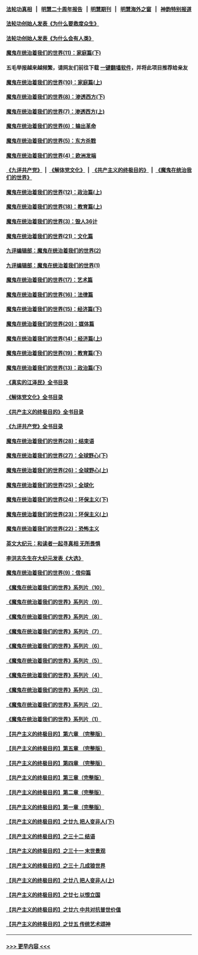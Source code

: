 #### [法轮功真相](https://github.com/gfw-breaker/truth/blob/master/README.md?t=0) &nbsp;&nbsp;|&nbsp;&nbsp; [明慧二十周年报告](https://github.com/gfw-breaker/mh-reports/blob/master/README.md?t=0) &nbsp;&nbsp;|&nbsp;&nbsp;[明慧期刊](https://github.com/gfw-breaker/mh-qikan) &nbsp;&nbsp;|&nbsp;&nbsp; [明慧海外之窗](https://github.com/gfw-breaker/mh-news/blob/master/README.md?t=0) &nbsp;&nbsp;|&nbsp;&nbsp; [神韵特别报道](https://github.com/gfw-breaker/mh-news/blob/master/shenyun.md?t=0)
#### [法轮功创始人发表《为什么要救度众生》](../pages/nsc422/n13975246.md?t=06301843) 
#### [法轮功创始人发表《为什么会有人类》](../pages/nsc422/n13912117.md?t=06301843) 
#### [魔鬼在统治着我们的世界(11)：家庭篇(下)](../pages/nsc422/n10440961.md?t=06301843) 
#### 五毛举报越来越频繁，请网友们前往下载 [一键翻墙软件](https://github.com/gfw-breaker/ssr-accounts)，并将此项目推荐给亲友
#### [魔鬼在统治着我们的世界(10)：家庭篇(上)](../pages/nsc422/n10435448.md?t=06301843) 
#### [魔鬼在统治着我们的世界(8)：渗透西方(下)](../pages/nsc422/n10429603.md?t=06301843) 
#### [魔鬼在统治着我们的世界(7)：渗透西方(上)](../pages/nsc422/n10426013.md?t=06301843) 
#### [魔鬼在统治着我们的世界(6)：输出革命](../pages/nsc422/n10421536.md?t=06301843) 
#### [魔鬼在统治着我们的世界(5)：东方杀戮](../pages/nsc422/n10417707.md?t=06301843) 
#### [魔鬼在统治着我们的世界(4)：欧洲发端](../pages/nsc422/n10414890.md?t=06301843) 
#### [《九评共产党》](https://github.com/begood0513/9ping.md/blob/master/README.md) &nbsp;|&nbsp; [《解体党文化》](../../../../jtdwh.md/blob/master/README.md)  &nbsp;|&nbsp; [《共产主义的终极目的》](../../../../gczydzjmd.md/blob/master/README.md) &nbsp;|&nbsp; [《魔鬼在统治我们的世界》](../../../../mgztzwmdsj.md/blob/master/README.md) 
#### [魔鬼在统治着我们的世界(12)：政治篇(上)](../pages/nsc422/n10444576.md?t=06301843) 
#### [魔鬼在统治着我们的世界(18)：教育篇(上)](../pages/nsc422/n10526970.md?t=06301843) 
#### [魔鬼在统治着我们的世界(3)：毁人36计](../pages/nsc422/n10411583.md?t=06301843) 
#### [魔鬼在统治着我们的世界(21)：文化篇](../pages/nsc422/n10597706.md?t=06301843) 
#### [九评编辑部：魔鬼在统治着我们的世界(2)](../pages/nsc422/n10410036.md?t=06301843) 
#### [九评编辑部：魔鬼在统治着我们的世界(1)](../pages/nsc422/n10406825.md?t=06301843) 
#### [魔鬼在统治着我们的世界(17)：艺术篇](../pages/nsc422/n10499093.md?t=06301843) 
#### [魔鬼在统治着我们的世界(16)：法律篇](../pages/nsc422/n10485969.md?t=06301843) 
#### [魔鬼在统治着我们的世界(15)：经济篇(下)](../pages/nsc422/n10469975.md?t=06301843) 
#### [魔鬼在统治着我们的世界(20)：媒体篇](../pages/nsc422/n10586579.md?t=06301843) 
#### [魔鬼在统治着我们的世界(14)：经济篇(上)](../pages/nsc422/n10457370.md?t=06301843) 
#### [魔鬼在统治着我们的世界(19)：教育篇(下)](../pages/nsc422/n10564808.md?t=06301843) 
#### [魔鬼在统治着我们的世界(13)：政治篇(下)](../pages/nsc422/n10448270.md?t=06301843) 
#### [《真实的江泽民》全书目录](../pages/nsc422/n13721399.md?t=06301843) 
#### [《解体党文化》全书目录](../pages/nsc422/n13721157.md?t=06301843) 
#### [《共产主义的终极目的》全书目录](../pages/nsc422/n13721048.md?t=06301843) 
#### [《九评共产党》全书目录](../pages/nsc422/n13708085.md?t=06301843) 
#### [魔鬼在统治着我们的世界(28)：结束语](../pages/nsc422/n10936246.md?t=06301843) 
#### [魔鬼在统治着我们的世界(27)：全球野心(下)](../pages/nsc422/n10928319.md?t=06301843) 
#### [魔鬼在统治着我们的世界(26)：全球野心(上)](../pages/nsc422/n10900318.md?t=06301843) 
#### [魔鬼在统治着我们的世界(25)：全球化](../pages/nsc422/n10788205.md?t=06301843) 
#### [魔鬼在统治着我们的世界(24)：环保主义(下)](../pages/nsc422/n10695307.md?t=06301843) 
#### [魔鬼在统治着我们的世界(23)：环保主义(上)](../pages/nsc422/n10688613.md?t=06301843) 
#### [魔鬼在统治着我们的世界(22)：恐怖主义](../pages/nsc422/n10614727.md?t=06301843) 
#### [英文大纪元：和读者一起寻真相 无所畏惧](../pages/nsc422/n12542027.md?t=06301843) 
#### [李洪志先生在大纪元发表《大选》](../pages/nsc422/n12534746.md?t=06301843) 
#### [魔鬼在统治着我们的世界(9)：信仰篇](../pages/nsc422/n10432159.md?t=06301843) 
#### [《魔鬼在统治着我们的世界》系列片（10）](../pages/nsc422/n12292670.md?t=06301843) 
#### [《魔鬼在统治着我们的世界》系列片（9）](../pages/nsc422/n12290859.md?t=06301843) 
#### [《魔鬼在统治着我们的世界》系列片（8）](../pages/nsc422/n12287445.md?t=06301843) 
#### [《魔鬼在统治着我们的世界》系列片（7）](../pages/nsc422/n12283425.md?t=06301843) 
#### [《魔鬼在统治着我们的世界》系列片（6）](../pages/nsc422/n12282314.md?t=06301843) 
#### [《魔鬼在统治着我们的世界》系列片（5）](../pages/nsc422/n12281419.md?t=06301843) 
#### [《魔鬼在统治着我们的世界》系列片（4）](../pages/nsc422/n12274024.md?t=06301843) 
#### [《魔鬼在统治着我们的世界》系列片（3）](../pages/nsc422/n12271322.md?t=06301843) 
#### [《魔鬼在统治着我们的世界》系列片（2）](../pages/nsc422/n12269049.md?t=06301843) 
#### [《魔鬼在统治着我们的世界》系列片（1）](../pages/nsc422/n12267575.md?t=06301843) 
#### [【共产主义的终极目的】第六章 （完整版）](../pages/nsc422/n11428913.md?t=06301843) 
#### [【共产主义的终极目的】第五章 （完整版）](../pages/nsc422/n11428912.md?t=06301843) 
#### [【共产主义的终极目的】第四章 （完整版）](../pages/nsc422/n11428907.md?t=06301843) 
#### [【共产主义的终极目的】第三章（完整版）](../pages/nsc422/n11428848.md?t=06301843) 
#### [【共产主义的终极目的】第二章（完整版）](../pages/nsc422/n11428831.md?t=06301843) 
#### [【共产主义的终极目的】第一章（完整版）](../pages/nsc422/n11417651.md?t=06301843) 
#### [【共产主义的终极目的】之廿九 把人变非人(下)](../pages/nsc422/n11344140.md?t=06301843) 
#### [【共产主义的终极目的】之三十二 结语](../pages/nsc422/n11360535.md?t=06301843) 
#### [【共产主义的终极目的】之三十一 末世景观](../pages/nsc422/n11351129.md?t=06301843) 
#### [【共产主义的终极目的】之三十 几成狼世界](../pages/nsc422/n11348280.md?t=06301843) 
#### [【共产主义的终极目的】之廿八 把人变非人(上)](../pages/nsc422/n11340492.md?t=06301843) 
#### [【共产主义的终极目的】之廿七 以恨立国](../pages/nsc422/n11336944.md?t=06301843) 
#### [【共产主义的终极目的】之廿六 中共对抗普世价值](../pages/nsc422/n11324785.md?t=06301843) 
#### [【共产主义的终极目的】之廿五 传统艺术颂神](../pages/nsc422/n11296396.md?t=06301843) 

----
#### [ >>> 更早内容 <<< ](../indexes/nsc422-earlier.md)

